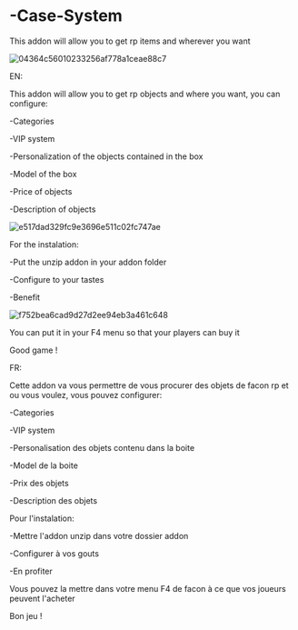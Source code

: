 # -Case-System
This addon will allow you to get rp items and wherever you want

![04364c56010233256af778a1ceae88c7](https://user-images.githubusercontent.com/93051373/138566236-0afd910a-cc21-4296-b6b3-feb1c5326a7c.png)

EN: 




This addon will allow you to get rp objects and where you want, you can configure:



-Categories

-VIP system

-Personalization of the objects contained in the box

-Model of the box

-Price of objects

-Description of objects



![e517dad329fc9e3696e511c02fc747ae](https://user-images.githubusercontent.com/93051373/138566247-ae578dbd-8dd3-47ad-97eb-1303346fcb39.png)


For the instalation:



-Put the unzip addon in your addon folder

-Configure to your tastes

-Benefit


![f752bea6cad9d27d2ee94eb3a461c648](https://user-images.githubusercontent.com/93051373/138566255-d4aadd8a-55ae-47c7-a6b8-0019fd3c87d0.png)



You can put it in your F4 menu so that your players can buy it





Good game !















FR:



Cette addon va vous permettre de vous procurer des objets de facon rp et ou vous voulez, vous pouvez configurer:



-Categories

-VIP system

-Personalisation des objets contenu dans la boite

-Model de la boite

-Prix des objets

-Description des objets





Pour l'instalation:



-Mettre l'addon unzip dans votre dossier addon

-Configurer à vos gouts

-En profiter





Vous pouvez la mettre dans votre menu F4 de facon à ce que vos joueurs peuvent l'acheter&nbsp;





Bon jeu !
